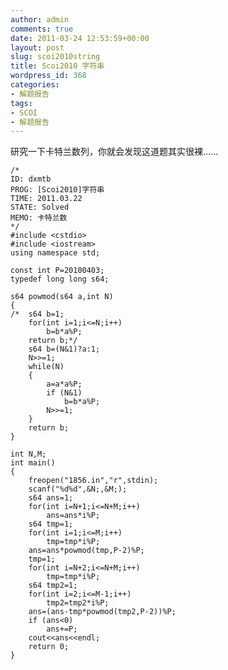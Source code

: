 ```yaml
---
author: admin
comments: true
date: 2011-03-24 12:53:59+00:00
layout: post
slug: scoi2010string
title: Scoi2010 字符串
wordpress_id: 368
categories:
- 解题报告
tags:
- SCOI
- 解题报告
---
```


研究一下卡特兰数列，你就会发现这道题其实很裸……

    
    
    /*
    ID: dxmtb
    PROG: [Scoi2010]字符串 
    TIME: 2011.03.22
    STATE: Solved
    MEMO: 卡特兰数
    */
    #include <cstdio>
    #include <iostream>
    using namespace std;
    
    const int P=20100403;
    typedef long long s64;
    
    s64 powmod(s64 a,int N)
    {
    /*	s64 b=1;
    	for(int i=1;i<=N;i++)
    		b=b*a%P;
    	return b;*/
    	s64 b=(N&1)?a:1;
    	N>>=1;
    	while(N)
    	{
    		a=a*a%P;
    		if (N&1)
    			b=b*a%P;
    		N>>=1;
    	}
    	return b;
    }
    
    int N,M;
    int main()
    {
    	freopen("1856.in","r",stdin);
    	scanf("%d%d",&N;,&M;);
    	s64 ans=1;
    	for(int i=N+1;i<=N+M;i++)
    		ans=ans*i%P;
    	s64 tmp=1;
    	for(int i=1;i<=M;i++)
    		tmp=tmp*i%P;
    	ans=ans*powmod(tmp,P-2)%P;
    	tmp=1;
    	for(int i=N+2;i<=N+M;i++)
    		tmp=tmp*i%P;
    	s64 tmp2=1;
    	for(int i=2;i<=M-1;i++)
    		tmp2=tmp2*i%P;
    	ans=(ans-tmp*powmod(tmp2,P-2))%P;
    	if (ans<0)
    		ans+=P;
    	cout<<ans<<endl;
    	return 0;
    }
    
